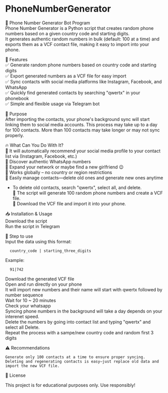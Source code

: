 # PhoneNumberGenerator

📱 Phone Number Generator Bot Program<br>
Phone Number Generator is a Python script that creates random phone numbers based on a given country code and starting digits. <br>
It generates authentic random numbers in bulk (default: 100 at a time) and exports them as a VCF contact file, making it easy to import into your phone.<br>

🚀 Features<br>
✅ Generate random phone numbers based on country code and starting digits<br>
✅ Export generated numbers as a VCF file for easy import<br>
✅ Sync contacts with social media platforms like Instagram, Facebook, and WhatsApp<br>
✅ Quickly find generated contacts by searching "qwertx" in your phonebook<br>
✅ Simple and flexible usage via Telegram bot<br>

🎯 Purpose<br>
After importing the contacts, your phone's background sync will start linking them to social media accounts. 
This process may take up to a day for 100 contacts. More than 100 contacts may take longer or may not sync properly.

🔥 What Can You Do With It?<br>
🔹 It will automatically recommend your social media profile to your contact list via (Instagram, Facebook, etc.)<br>
🔹 Discover authentic WhatsApp numbers<br>
🔹 Expand your network or maybe find a new girlfriend 😉<br>
🔹 Works globally – no country or region restrictions<br>
🔹 Easily manage contacts—delete old ones and generate new ones anytime<br>
  - To delete old contacts, search "qwertx", select all, and delete.<br>
🔹 The script will generate 100 random phone numbers and create a VCF file.<br>
🔹 Download the VCF file and import it into your phone.<br>

📥 Installation & Usage<br>
    Download the script<br>
    Run the script in Telegram<br>


🚀 Step to use<br>
  Input the data using this format:<br>
  
      country_code | starting_three_digits
  
  Example:<br>
  
      91|742

  Download the generated VCF file<br>
  Open and run directly on your phone<br>
  It will import new numbers and their name will start with qwertx followed by number sequence<br>
  Wait for 10 ~ 20 minutes<br>
  Check your whatsapp<br>
  Syncing phone numbers in the background will take a day depends on your interenet speed. <br>
  Delete the numbers by going into contact list and typing "qwertx" and select all Delete.<br>
  Repeat the process with a sampe/new country code and random first 3 digits<br>


⚠️ Recommendations<br>

    Generate only 100 contacts at a time to ensure proper syncing.
    Deleting and regenerating contacts is easy—just replace old data and import the new VCF file.

📜 License<br>

This project is for educational purposes only. Use responsibly!
